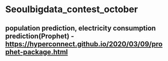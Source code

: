 # Seoulbigdata_contest_october
## population prediction, electricity consumption prediction(Prophet) - https://hyperconnect.github.io/2020/03/09/prophet-package.html
